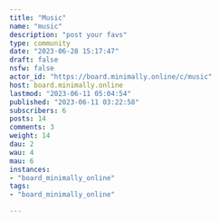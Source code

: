 ```yaml
---
title: "Music" 
name: "music"
description: "post your favs"
type: community
date: "2023-06-28 15:17:47"
draft: false
nsfw: false
actor_id: "https://board.minimally.online/c/music"
host: board.minimally.online
lastmod: "2023-06-11 05:04:54"
published: "2023-06-11 03:22:58"
subscribers: 6
posts: 14
comments: 3
weight: 14
dau: 2
wau: 4
mau: 6
instances:
- "board_minimally_online"
tags: 
- "board_minimally_online"

---
```

